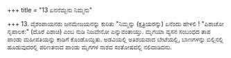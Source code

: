 +++
title = "13 ಏನನೆಮ್ಬೆನು ನಿಮ್ಮನು"

+++
13. ವೈಶಂಪಾಯನರು ಜನಮೇಜಯನನ್ನು ಕುರಿತು "ನಿಮ್ಮನ್ನು (ಕ್ಷತ್ರಿಯರನ್ನು) ಏನೆಂದು ಹೇಳಲಿ ! "ಪಿಶಾಚೋ ನೃಪಾಲಕ:" (ದೊರೆ ಪಿಶಾಚಿ) ಎಂಬ ನುಡಿ ನಿಜವೇನೋ ಎನ್ನುವಂತಾಯ್ತು. ಮೃಗಯಾ ವ್ಯಸನ ಸಂಬಂಧದ ತಾಪ ಪಾಂಡು ಮಹೀಪತಿಯನ್ನು ಕಾಡಿಗೆ ಕೊಂಡೊಯ್ದಿತು. ಅಡವಿಯಲ್ಲಿ ಅತಿಶಯವಾದ ಬೇಟೆಯಲ್ಲಿ, ಬಾಣಗಳನ್ನು ಬಿಲ್ಲಿನಲ್ಲಿ ಹೂಡುವುದರಲ್ಲಿ ಪರಿಣತನಾದ ಪಾಂಡು ಮೃಗಗಳ ನಾಶದ ಸಂತೋಷದಲ್ಲಿ ನಲಿದಾಡಿದನು.